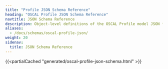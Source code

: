 ```yaml
---
title: "Profile JSON Schema Reference"
heading: "OSCAL Profile JSON Schema Reference"
navtitle: JSON Schema Reference
description: Object-level definitions of the OSCAL Profile model JSON format.
aliases:
  - /docs/schemas/oscal-profile-json/
weight: 20
sidenav:
  title: JSON Schema Reference
---
```


{{<partialCached "generated/oscal-profile-json-schema.html" >}}

